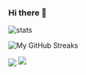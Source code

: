 ### Hi there 👋

![stats](https://github-readme-stats.vercel.app/api?username=sturkmen72&show_icons=true)

![My GitHub Streaks](https://github-readme-streak-stats.herokuapp.com/?user=sturkmen72)

<img align="center" src="https://github-readme-stats.vercel.app/api/top-langs/?username=sturkmen72&layout=compact&theme=buefy&hide_border=true" />
<a href="https://clustrmaps.com/site/1c5m9"  title="ClustrMaps"><img src="//www.clustrmaps.com/map_v2.png?d=hIyXdmAj-gR09f93pU0ZCnOuPZQaqtvWl2ctzEzji0c&cl=ffffff" /></a>
<!--
**sturkmen72/sturkmen72** is a ✨ _special_ ✨ repository because its `README.md` (this file) appears on your GitHub profile.

Here are some ideas to get you started:

- 🔭 I’m currently working on ...
- 🌱 I’m currently learning ...
- 👯 I’m looking to collaborate on ...
- 🤔 I’m looking for help with ...
- 💬 Ask me about ...
- 📫 How to reach me: ...
- 😄 Pronouns: ...
- ⚡ Fun fact: ...
-->
